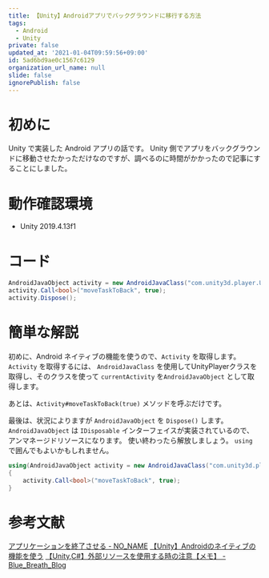 ```yaml
---
title: 【Unity】Androidアプリでバックグラウンドに移行する方法
tags:
  - Android
  - Unity
private: false
updated_at: '2021-01-04T09:59:56+09:00'
id: 5ad6bd9ae0c1567c6129
organization_url_name: null
slide: false
ignorePublish: false
---
```

# 初めに

Unity で実装した Android アプリの話です。
Unity 側でアプリをバックグラウンドに移動させたかっただけなのですが、調べるのに時間がかかったので記事にすることにしました。

# 動作確認環境

- Unity 2019.4.13f1

# コード

```c#
AndroidJavaObject activity = new AndroidJavaClass("com.unity3d.player.UnityPlayer").GetStatic<AndroidJavaObject>("currentActivity");
activity.Call<bool>("moveTaskToBack", true);
activity.Dispose();
```

# 簡単な解説

初めに、Android ネイティブの機能を使うので、`Activity` を取得します。
`Activity` を取得するには、 `AndroidJavaClass` を使用してUnityPlayerクラスを取得し、そのクラスを使って `currentActivity` を`AndroidJavaObject` として取得します。

あとは、`Activity#moveTaskToBack(true)` メソッドを呼ぶだけです。

最後は、状況によりますが `AndroidJavaObject` を `Dispose()` します。
`AndroidJavaObject` は `IDisposable` インターフェイスが実装されているので、アンマネージドリソースになります。
使い終わったら解放しましょう。
`using` で囲んでもよいかもしれません。

```c#
using(AndroidJavaObject activity = new AndroidJavaClass("com.unity3d.player.UnityPlayer").GetStatic<AndroidJavaObject>("currentActivity"))
{
    activity.Call<bool>("moveTaskToBack", true);
}
```

# 参考文献
[アプリケーションを終了させる - NO_NAME](http://t-tech.hatenablog.com/entry/2012/02/03/111722)
[【Unity】Androidのネイティブの機能を使う](https://marunouchi-tech.i-studio.co.jp/2405/)
[【Unity,C#】外部リソースを使用する時の注意【メモ】 - Blue_Breath_Blog](https://hi-network.sakura.ne.jp/wp/2020/03/25/post-1098/)
